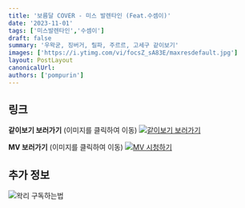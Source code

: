 ```yaml
---
title: '보름달 COVER - 미스 발렌타인 (Feat.수셈이)'
date: '2023-11-01'
tags: ['미스발렌타인','수셈이']
draft: false
summary: '우왁굳, 징버거, 릴파, 주르르, 고세구 같이보기'
images: ['https://i.ytimg.com/vi/focsZ_sA83E/maxresdefault.jpg']
layout: PostLayout
canonicalUrl:
authors: ['pompurin']
---
```


## 링크

**같이보기 보러가기** (이미지를 클릭하여 이동)
[![같이보기 보러가기](https://cdn.discordapp.com/attachments/1136601898116464710/1137050327938506852/logo.png)](https://cafe.naver.com/steamindiegame/13523360)

**MV 보러가기** (이미지를 클릭하여 이동)
[![MV 시청하기](https://i.ytimg.com/vi/focsZ_sA83E/maxresdefault.jpg)](https://www.youtube.com/watch?v=focsZ_sA83E)

## 추가 정보

![왁리 구독하는법](https://cdn.discordapp.com/attachments/1136601898116464710/1137049857136267374/--2cut.gif)